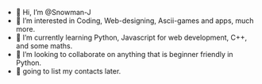 - 👋 Hi, I’m @Snowman-J
- 👀 I’m interested in Coding, Web-designing, Ascii-games and apps, much more.
- 🌱 I’m currently learning Python, Javascript for web development, C++, and some maths.
- 💞️ I’m looking to collaborate on anything that is beginner friendly in Python.
- 📧 going to list my contacts later.

<!---
Snowman-J/Snowman-J is a ✨ special ✨ repository because its `README.md` (this file) appears on your GitHub profile.
You can click the Preview link to take a look at your changes.
--->
